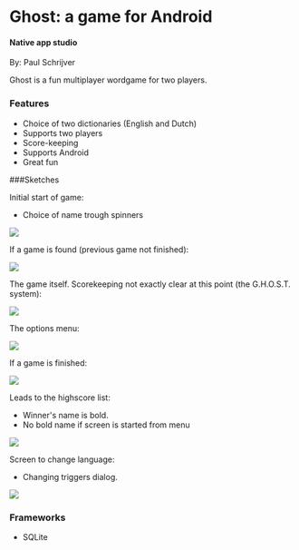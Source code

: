 # Ghost: a game for Android 
#### Native app studio
By: Paul Schrijver

Ghost is a fun multiplayer wordgame for two players.

### Features

* Choice of two dictionaries (English and Dutch)
* Supports two players
* Score-keeping
* Supports Android
* Great fun

###Sketches

Initial start of game:

* Choice of name trough spinners

![](https://raw.githubusercontent.com/pschrijver/appstudio/master/GhostProject/doc/initialstart.jpg)

If a game is found (previous game not finished):

![](https://raw.githubusercontent.com/pschrijver/appstudio/master/GhostProject/doc/gamefound.jpg)

The game itself. Scorekeeping not exactly clear at this point (the G.H.O.S.T. system):

![](https://raw.githubusercontent.com/pschrijver/appstudio/master/GhostProject/doc/ghost.jpg)

The options menu:

![](https://raw.githubusercontent.com/pschrijver/appstudio/master/GhostProject/doc/menu.jpg)

If a game is finished:

![](https://raw.githubusercontent.com/pschrijver/appstudio/master/GhostProject/doc/gameover.jpg)

Leads to the highscore list:

* Winner's name is bold.
* No bold name if screen is started from menu

![](https://raw.githubusercontent.com/pschrijver/appstudio/master/GhostProject/doc/highscores.jpg)

Screen to change language:

* Changing triggers dialog.

![](https://raw.githubusercontent.com/pschrijver/appstudio/master/GhostProject/doc/changelanguage.jpg)

### Frameworks
* SQLite


